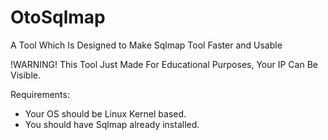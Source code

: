 # OtoSqlmap
A Tool Which Is Designed to Make Sqlmap Tool Faster and Usable

!WARNING!
This Tool Just Made For Educational Purposes, Your IP Can Be Visible.

Requirements:
- Your OS should be Linux Kernel based.
- You should have Sqlmap already installed.
  
